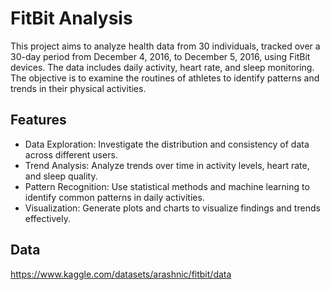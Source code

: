 # FitBit Analysis
This project aims to analyze health data from 30 individuals, tracked over a 30-day period from December 4, 2016, to December 5, 2016, using FitBit devices. The data includes daily activity, heart rate, and sleep monitoring. The objective is to examine the routines of athletes to identify patterns and trends in their physical activities.

## Features
- Data Exploration: Investigate the distribution and consistency of data across different users.
- Trend Analysis: Analyze trends over time in activity levels, heart rate, and sleep quality.
- Pattern Recognition: Use statistical methods and machine learning to identify common patterns in daily activities.
- Visualization: Generate plots and charts to visualize findings and trends effectively.

## Data
https://www.kaggle.com/datasets/arashnic/fitbit/data
